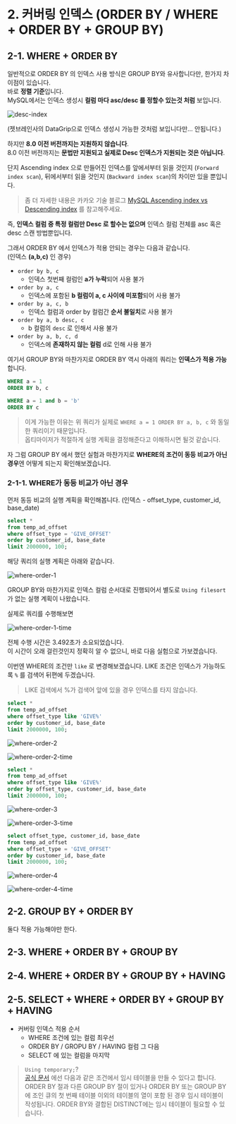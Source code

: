 # 2. 커버링 인덱스 (ORDER BY / WHERE + ORDER BY + GROUP BY)

## 2-1. WHERE + ORDER BY

일반적으로 ORDER BY 의 인덱스 사용 방식은 GROUP BY와 유사합니다만, 한가지 차이점이 있습니다.  
바로 **정렬 기준**입니다.  
MySQL에서는 인덱스 생성시 **컬럼 마다 asc/desc 를 정할수 있는것 처럼** 보입니다.  

![desc-index](./images/desc-index.png)

(젯브레인사의 DataGrip으로 인덱스 생성시 가능한 것처럼 보입니다만... 안됩니다.)  
  
하지만 **8.0 이전 버전까지는 지원하지 않습니다**.  
8.0 이전 버전까지는 **문법만 지원되고 실제로 Desc 인덱스가 지원되는 것은 아닙니다**.  
  
단지 Ascending index 으로 만들어진 인덱스를 앞에서부터 읽을 것인지 (```Forward index scan```), 뒤에서부터 읽을 것인지 (```Backward index scan```)의 차이만 있을 뿐입니다.  

> 좀 더 자세한 내용은 카카오 기술 블로그 [MySQL Ascending index vs Descending index](https://tech.kakao.com/2018/06/19/mysql-ascending-index-vs-descending-index/) 를 참고해주세요.

즉, **인덱스 컬럼 중 특정 컬럼만 Desc 로 할수는 없으며** 인덱스 컬럼 전체를 asc 혹은 desc 스캔 방법뿐입니다.  
  
그래서 ORDER BY 에서 인덱스가 적용 안되는 경우는 다음과 같습니다.  
(인덱스 **(a,b,c)** 인 경우)

* ```order by b, c```
  * 인덱스 첫번째 컬럼인 **a가 누락**되어 사용 불가
* ```order by a, c```
  * 인덱스에 포함된 **b 컬럼이 a, c 사이에 미포함**되어 사용 불가
* ```order by a, c, b```
  * 인덱스 컬럼과 order by 컬럼간 **순서 불일치**로 사용 불가
* ```order by a, b desc, c```
  * b 컬럼의 ```desc``` 로 인해서 사용 불가
* ```order by a, b, c, d```
  * 인덱스에 **존재하지 않는 컬럼** d로 인해 사용 불가

여기서 GROUP BY와 마찬가지로 ORDER BY 역시 아래의 쿼리는 **인덱스가 적용 가능**합니다.

```sql
WHERE a = 1 
ORDER BY b, c

WHERE a = 1 and b = 'b'
ORDER BY c
```

> 이게 가능한 이유는 위 쿼리가 실제로 ```WHERE a = 1 ORDER BY a, b, c``` 와 동일한 쿼리이기 때문입니다.  
> 옵티마이저가 적절하게 실행 계획을 결정해준다고 이해하시면 될것 같습니다.

자 그럼 GROUP BY 에서 했던 실험과 마찬가지로 **WHERE의 조건이 동등 비교가 아닌 경우**엔 어떻게 되는지 확인해보겠습니다.

### 2-1-1. WHERE가 동등 비교가 아닌 경우

먼저 동등 비교의 실행 계획을 확인해봅니다.
(인덱스 - offset_type, customer_id, base_date)

```sql
select *
from temp_ad_offset
where offset_type = 'GIVE_OFFSET'
order by customer_id, base_date
limit 2000000, 100;
```

해당 쿼리의 실행 계획은 아래와 같습니다.

![where-order-1](./images/where-order-1.png)

GROUP BY와 마찬가지로 인덱스 컬럼 순서대로 진행되어서 별도로 ```Using filesort``` 가 없는 실행 계획이 나왔습니다.  
  
실제로 쿼리를 수행해보면

![where-order-1-time](./images/where-order-1-time.png)

전체 수행 시간은 3.492초가 소요되었습니다.  
이 시간이 오래 걸린것인지 정확히 알 수 없으니, 바로 다음 실험으로 가보겠습니다.  
  
이번엔 WHERE의 조건만 ```like``` 로 변경해보겠습니다.
LIKE 조건은 인덱스가 가능하도록 ```%``` 를 검색어 뒤편에 두겠습니다.

> LIKE 검색에서 %가 검색어 앞에 있을 경우 인덱스를 타지 않습니다.  


```sql
select *
from temp_ad_offset
where offset_type like 'GIVE%'
order by customer_id, base_date
limit 2000000, 100;
```

![where-order-2](./images/where-order-2.png)

![where-order-2-time](./images/where-order-2-time.png)

```sql
select *
from temp_ad_offset
where offset_type like 'GIVE%'
order by offset_type, customer_id, base_date
limit 2000000, 100;
```

![where-order-3](./images/where-order-3.png)

![where-order-3-time](./images/where-order-3-time.png)

```sql
select offset_type, customer_id, base_date
from temp_ad_offset
where offset_type = 'GIVE_OFFSET'
order by customer_id, base_date
limit 2000000, 100;
```

![where-order-4](./images/where-order-4.png)

![where-order-4-time](./images/where-order-4-time.png)

## 2-2. GROUP BY + ORDER BY

둘다 적용 가능해야만 한다.



## 2-3. WHERE + ORDER BY + GROUP BY


## 2-4. WHERE + ORDER BY + GROUP BY + HAVING

## 2-5. SELECT + WHERE + ORDER BY + GROUP BY + HAVING

* 커버링 인덱스 적용 순서
  * WHERE 조건에 있는 컬럼 최우선
  * ORDER BY / GROPU BY / HAVING 컬럼 그 다음
  * SELECT 에 있는 컬럼을 마지막

> ```Using temporary;```?  
> [공식 문서](https://dev.mysql.com/doc/refman/8.0/en/internal-temporary-tables.html) 에선 다음과 같은 조건에서 임시 테이블을 만들 수 있다고 합니다.  
> ORDER BY 절과 다른 GROUP BY 절이 있거나 ORDER BY 또는 GROUP BY에 조인 큐의 첫 번째 테이블 이외의 테이블의 열이 포함 된 경우 임시 테이블이 작성됩니다.
> ORDER BY와 결합된 DISTINCT에는 임시 테이블이 필요할 수 있습니다.

